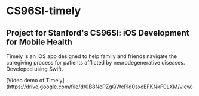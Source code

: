 # CS96SI-timely

## Project for Stanford's CS96SI: iOS Development for Mobile Health 

Timely is an iOS app designed to help family and friends navigate the caregiving process for patients afflicted by neurodegenerative diseases. Developed using Swift.

[Video demo of Timely] (https://drive.google.com/file/d/0B8NcPZgQWcPld0sxcEFKNkF0LXM/view)
